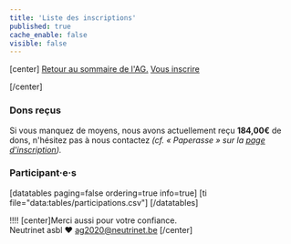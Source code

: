 ```yaml
---
title: 'Liste des inscriptions'
published: true
cache_enable: false
visible: false
---
```


[center]
[Retour au sommaire de l'AG.](/ag2020?classes=btn,btn-primary) [Vous inscrire](/ag2020/inscription?classes=btn,btn-error) 

[/center]

### Dons reçus

Si vous manquez de moyens, nous avons actuellement reçu **184,00€** de dons, n'hésitez pas à nous contactez *(cf. « Paperasse » sur la [page d'inscription](/ag2020/inscription)).*

### Participant·e·s

[datatables paging=false ordering=true info=true]
[ti file="data:tables/participations.csv"]
[/datatables]

!!!! [center]Merci aussi pour votre confiance.</br>Neutrinet asbl ♥ <a href="mailto:ag2020@neutrinet.be?subject=[AGFFDN2020] Inscription&body=Étant passé par la page concernant les inscriptions, j'ai l'une ou l'autre question remarque ou commentaire.%0D%0A%0D%0A%0D%0A">ag2020@neutrinet.be</a> [/center]